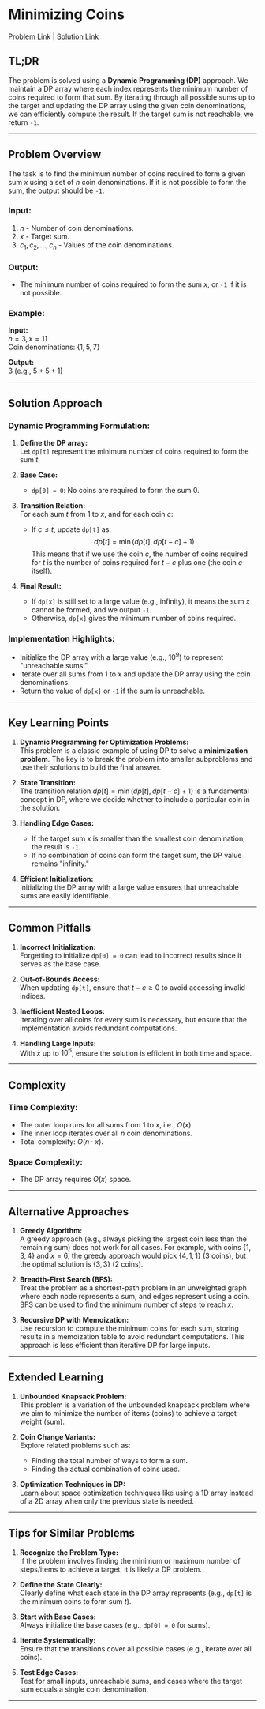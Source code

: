 # Minimizing Coins

[Problem Link](https://cses.fi/problemset/task/1634) | [Solution Link](../../solutions/03_Dynamic_Programming/02_1634_Minimizing_Coins.cpp)

## TL;DR

The problem is solved using a **Dynamic Programming (DP)** approach. We maintain a DP array where each index represents the minimum number of coins required to form that sum. By iterating through all possible sums up to the target and updating the DP array using the given coin denominations, we can efficiently compute the result. If the target sum is not reachable, we return `-1`.

---

## Problem Overview

The task is to find the minimum number of coins required to form a given sum $x$ using a set of $n$ coin denominations. If it is not possible to form the sum, the output should be `-1`. 

### Input:
1. $n$ - Number of coin denominations.
2. $x$ - Target sum.
3. $c_1, c_2, \dots, c_n$ - Values of the coin denominations.

### Output:
- The minimum number of coins required to form the sum $x$, or `-1` if it is not possible.

### Example:
**Input:**  
$n = 3, x = 11$  
Coin denominations: $\{1, 5, 7\}$  

**Output:**  
$3$ (e.g., $5 + 5 + 1$)

---

## Solution Approach

### Dynamic Programming Formulation:

1. **Define the DP array:**  
   Let `dp[t]` represent the minimum number of coins required to form the sum $t$.

2. **Base Case:**  
   - `dp[0] = 0`: No coins are required to form the sum $0$.

3. **Transition Relation:**  
   For each sum $t$ from $1$ to $x$, and for each coin $c$:
   - If $c \leq t$, update `dp[t]` as:
     $$
     dp[t] = \min(dp[t], dp[t - c] + 1)
     $$
   This means that if we use the coin $c$, the number of coins required for $t$ is the number of coins required for $t - c$ plus one (the coin $c$ itself).

4. **Final Result:**  
   - If `dp[x]` is still set to a large value (e.g., infinity), it means the sum $x$ cannot be formed, and we output `-1`.
   - Otherwise, `dp[x]` gives the minimum number of coins required.

### Implementation Highlights:
- Initialize the DP array with a large value (e.g., $10^9$) to represent "unreachable sums."
- Iterate over all sums from $1$ to $x$ and update the DP array using the coin denominations.
- Return the value of `dp[x]` or `-1` if the sum is unreachable.

---

## Key Learning Points

1. **Dynamic Programming for Optimization Problems:**  
   This problem is a classic example of using DP to solve a **minimization problem**. The key is to break the problem into smaller subproblems and use their solutions to build the final answer.

2. **State Transition:**  
   The transition relation $dp[t] = \min(dp[t], dp[t - c] + 1)$ is a fundamental concept in DP, where we decide whether to include a particular coin in the solution.

3. **Handling Edge Cases:**  
   - If the target sum $x$ is smaller than the smallest coin denomination, the result is `-1`.
   - If no combination of coins can form the target sum, the DP value remains "infinity."

4. **Efficient Initialization:**  
   Initializing the DP array with a large value ensures that unreachable sums are easily identifiable.

---

## Common Pitfalls

1. **Incorrect Initialization:**  
   Forgetting to initialize `dp[0] = 0` can lead to incorrect results since it serves as the base case.

2. **Out-of-Bounds Access:**  
   When updating `dp[t]`, ensure that $t - c \geq 0$ to avoid accessing invalid indices.

3. **Inefficient Nested Loops:**  
   Iterating over all coins for every sum is necessary, but ensure that the implementation avoids redundant computations.

4. **Handling Large Inputs:**  
   With $x$ up to $10^6$, ensure the solution is efficient in both time and space.

---

## Complexity

### Time Complexity:
- The outer loop runs for all sums from $1$ to $x$, i.e., $O(x)$.
- The inner loop iterates over all $n$ coin denominations.
- Total complexity: $O(n \cdot x)$.

### Space Complexity:
- The DP array requires $O(x)$ space.

---

## Alternative Approaches

1. **Greedy Algorithm:**  
   A greedy approach (e.g., always picking the largest coin less than the remaining sum) does not work for all cases. For example, with coins $\{1, 3, 4\}$ and $x = 6$, the greedy approach would pick $\{4, 1, 1\}$ (3 coins), but the optimal solution is $\{3, 3\}$ (2 coins).

2. **Breadth-First Search (BFS):**  
   Treat the problem as a shortest-path problem in an unweighted graph where each node represents a sum, and edges represent using a coin. BFS can be used to find the minimum number of steps to reach $x$.

3. **Recursive DP with Memoization:**  
   Use recursion to compute the minimum coins for each sum, storing results in a memoization table to avoid redundant computations. This approach is less efficient than iterative DP for large inputs.

---

## Extended Learning

1. **Unbounded Knapsack Problem:**  
   This problem is a variation of the unbounded knapsack problem where we aim to minimize the number of items (coins) to achieve a target weight (sum).

2. **Coin Change Variants:**  
   Explore related problems such as:
   - Finding the total number of ways to form a sum.
   - Finding the actual combination of coins used.

3. **Optimization Techniques in DP:**  
   Learn about space optimization techniques like using a 1D array instead of a 2D array when only the previous state is needed.

---

## Tips for Similar Problems

1. **Recognize the Problem Type:**  
   If the problem involves finding the minimum or maximum number of steps/items to achieve a target, it is likely a DP problem.

2. **Define the State Clearly:**  
   Clearly define what each state in the DP array represents (e.g., `dp[t]` is the minimum coins to form sum $t$).

3. **Start with Base Cases:**  
   Always initialize the base cases (e.g., `dp[0] = 0` for sums).

4. **Iterate Systematically:**  
   Ensure that the transitions cover all possible cases (e.g., iterate over all coins).

5. **Test Edge Cases:**  
   Test for small inputs, unreachable sums, and cases where the target sum equals a single coin denomination.

---